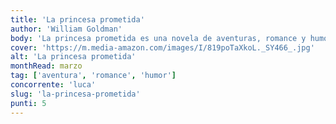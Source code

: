 ```yaml
---
title: 'La princesa prometida'
author: 'William Goldman'
body: 'La princesa prometida es una novela de aventuras, romance y humor que ha sido adaptada al cine y que ha sido traducida a más de treinta idiomas. La historia de amor entre la princesa Buttercup y Westley, un joven granjero, ha cautivado a generaciones de lectores y espectadores.'
cover: 'https://m.media-amazon.com/images/I/819poTaXkoL._SY466_.jpg'
alt: 'La princesa prometida'
monthRead: marzo
tag: ['aventura', 'romance', 'humor']
concorrente: 'luca'
slug: 'la-princesa-prometida'
punti: 5
---
```

